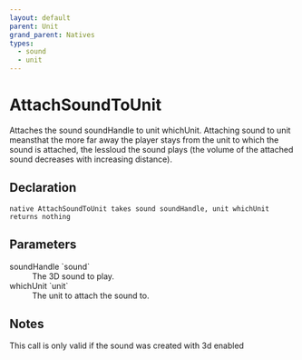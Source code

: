 ```yaml
---
layout: default
parent: Unit
grand_parent: Natives
types:
  - sound
  - unit
---
```


# AttachSoundToUnit
Attaches the sound soundHandle to unit whichUnit. Attaching sound to unit meansthat the more far away the player stays from the unit to which the sound is attached, the lessloud the sound plays (the volume of the attached sound decreases with increasing distance).

## Declaration

```
native AttachSoundToUnit takes sound soundHandle, unit whichUnit returns nothing
```

## Parameters
<dl>
  <dt>soundHandle `sound`</dt>
  <dd>The 3D sound to play.</dd>

  <dt>whichUnit `unit`</dt>
  <dd>The unit to attach the sound to.</dd>
</dl>

## Notes 
This call is only valid if the sound was created with 3d enabled